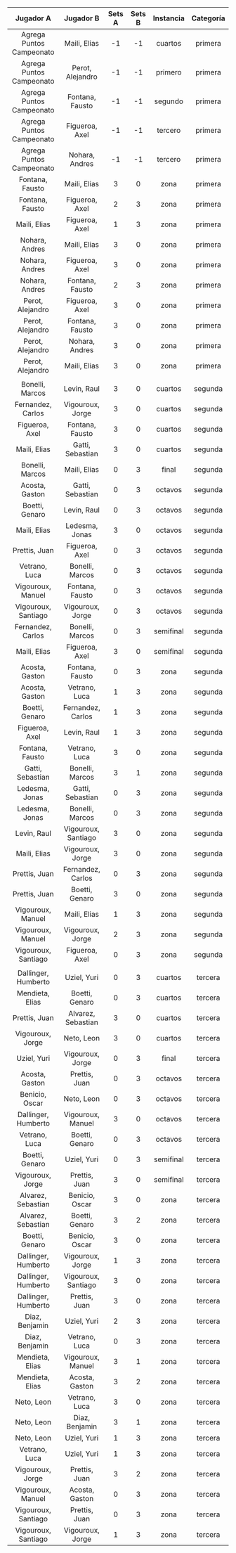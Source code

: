 |        Jugador A         |      Jugador B      |  Sets A  |  Sets B  |  Instancia  |  Categoría  |
|:------------------------:|:-------------------:|:--------:|:--------:|:-----------:|:-----------:|
| Agrega Puntos Campeonato |    Maili, Elias     |    -1    |    -1    |   cuartos   |   primera   |
| Agrega Puntos Campeonato |  Perot, Alejandro   |    -1    |    -1    |   primero   |   primera   |
| Agrega Puntos Campeonato |   Fontana, Fausto   |    -1    |    -1    |   segundo   |   primera   |
| Agrega Puntos Campeonato |   Figueroa, Axel    |    -1    |    -1    |   tercero   |   primera   |
| Agrega Puntos Campeonato |   Nohara, Andres    |    -1    |    -1    |   tercero   |   primera   |
|     Fontana, Fausto      |    Maili, Elias     |    3     |    0     |    zona     |   primera   |
|     Fontana, Fausto      |   Figueroa, Axel    |    2     |    3     |    zona     |   primera   |
|       Maili, Elias       |   Figueroa, Axel    |    1     |    3     |    zona     |   primera   |
|      Nohara, Andres      |    Maili, Elias     |    3     |    0     |    zona     |   primera   |
|      Nohara, Andres      |   Figueroa, Axel    |    3     |    0     |    zona     |   primera   |
|      Nohara, Andres      |   Fontana, Fausto   |    2     |    3     |    zona     |   primera   |
|     Perot, Alejandro     |   Figueroa, Axel    |    3     |    0     |    zona     |   primera   |
|     Perot, Alejandro     |   Fontana, Fausto   |    3     |    0     |    zona     |   primera   |
|     Perot, Alejandro     |   Nohara, Andres    |    3     |    0     |    zona     |   primera   |
|     Perot, Alejandro     |    Maili, Elias     |    3     |    0     |    zona     |   primera   |
|                          |                     |          |          |             |             |
|     Bonelli, Marcos      |     Levin, Raul     |    3     |    0     |   cuartos   |   segunda   |
|    Fernandez, Carlos     |  Vigouroux, Jorge   |    3     |    0     |   cuartos   |   segunda   |
|      Figueroa, Axel      |   Fontana, Fausto   |    3     |    0     |   cuartos   |   segunda   |
|       Maili, Elias       |  Gatti, Sebastian   |    3     |    0     |   cuartos   |   segunda   |
|     Bonelli, Marcos      |    Maili, Elias     |    0     |    3     |    final    |   segunda   |
|      Acosta, Gaston      |  Gatti, Sebastian   |    0     |    3     |   octavos   |   segunda   |
|      Boetti, Genaro      |     Levin, Raul     |    0     |    3     |   octavos   |   segunda   |
|       Maili, Elias       |   Ledesma, Jonas    |    3     |    0     |   octavos   |   segunda   |
|      Prettis, Juan       |   Figueroa, Axel    |    0     |    3     |   octavos   |   segunda   |
|      Vetrano, Luca       |   Bonelli, Marcos   |    0     |    3     |   octavos   |   segunda   |
|    Vigouroux, Manuel     |   Fontana, Fausto   |    0     |    3     |   octavos   |   segunda   |
|   Vigouroux, Santiago    |  Vigouroux, Jorge   |    0     |    3     |   octavos   |   segunda   |
|    Fernandez, Carlos     |   Bonelli, Marcos   |    0     |    3     |  semifinal  |   segunda   |
|       Maili, Elias       |   Figueroa, Axel    |    3     |    0     |  semifinal  |   segunda   |
|      Acosta, Gaston      |   Fontana, Fausto   |    0     |    3     |    zona     |   segunda   |
|      Acosta, Gaston      |    Vetrano, Luca    |    1     |    3     |    zona     |   segunda   |
|      Boetti, Genaro      |  Fernandez, Carlos  |    1     |    3     |    zona     |   segunda   |
|      Figueroa, Axel      |     Levin, Raul     |    1     |    3     |    zona     |   segunda   |
|     Fontana, Fausto      |    Vetrano, Luca    |    3     |    0     |    zona     |   segunda   |
|     Gatti, Sebastian     |   Bonelli, Marcos   |    3     |    1     |    zona     |   segunda   |
|      Ledesma, Jonas      |  Gatti, Sebastian   |    0     |    3     |    zona     |   segunda   |
|      Ledesma, Jonas      |   Bonelli, Marcos   |    0     |    3     |    zona     |   segunda   |
|       Levin, Raul        | Vigouroux, Santiago |    3     |    0     |    zona     |   segunda   |
|       Maili, Elias       |  Vigouroux, Jorge   |    3     |    0     |    zona     |   segunda   |
|      Prettis, Juan       |  Fernandez, Carlos  |    0     |    3     |    zona     |   segunda   |
|      Prettis, Juan       |   Boetti, Genaro    |    3     |    0     |    zona     |   segunda   |
|    Vigouroux, Manuel     |    Maili, Elias     |    1     |    3     |    zona     |   segunda   |
|    Vigouroux, Manuel     |  Vigouroux, Jorge   |    2     |    3     |    zona     |   segunda   |
|   Vigouroux, Santiago    |   Figueroa, Axel    |    0     |    3     |    zona     |   segunda   |
|                          |                     |          |          |             |             |
|   Dallinger, Humberto    |     Uziel, Yuri     |    0     |    3     |   cuartos   |   tercera   |
|     Mendieta, Elias      |   Boetti, Genaro    |    0     |    3     |   cuartos   |   tercera   |
|      Prettis, Juan       | Alvarez, Sebastian  |    3     |    0     |   cuartos   |   tercera   |
|     Vigouroux, Jorge     |     Neto, Leon      |    3     |    0     |   cuartos   |   tercera   |
|       Uziel, Yuri        |  Vigouroux, Jorge   |    0     |    3     |    final    |   tercera   |
|      Acosta, Gaston      |    Prettis, Juan    |    0     |    3     |   octavos   |   tercera   |
|      Benicio, Oscar      |     Neto, Leon      |    0     |    3     |   octavos   |   tercera   |
|   Dallinger, Humberto    |  Vigouroux, Manuel  |    3     |    0     |   octavos   |   tercera   |
|      Vetrano, Luca       |   Boetti, Genaro    |    0     |    3     |   octavos   |   tercera   |
|      Boetti, Genaro      |     Uziel, Yuri     |    0     |    3     |  semifinal  |   tercera   |
|     Vigouroux, Jorge     |    Prettis, Juan    |    3     |    0     |  semifinal  |   tercera   |
|    Alvarez, Sebastian    |   Benicio, Oscar    |    3     |    0     |    zona     |   tercera   |
|    Alvarez, Sebastian    |   Boetti, Genaro    |    3     |    2     |    zona     |   tercera   |
|      Boetti, Genaro      |   Benicio, Oscar    |    3     |    0     |    zona     |   tercera   |
|   Dallinger, Humberto    |  Vigouroux, Jorge   |    1     |    3     |    zona     |   tercera   |
|   Dallinger, Humberto    | Vigouroux, Santiago |    3     |    0     |    zona     |   tercera   |
|   Dallinger, Humberto    |    Prettis, Juan    |    3     |    0     |    zona     |   tercera   |
|      Diaz, Benjamin      |     Uziel, Yuri     |    2     |    3     |    zona     |   tercera   |
|      Diaz, Benjamin      |    Vetrano, Luca    |    0     |    3     |    zona     |   tercera   |
|     Mendieta, Elias      |  Vigouroux, Manuel  |    3     |    1     |    zona     |   tercera   |
|     Mendieta, Elias      |   Acosta, Gaston    |    3     |    2     |    zona     |   tercera   |
|        Neto, Leon        |    Vetrano, Luca    |    3     |    0     |    zona     |   tercera   |
|        Neto, Leon        |   Diaz, Benjamin    |    3     |    1     |    zona     |   tercera   |
|        Neto, Leon        |     Uziel, Yuri     |    1     |    3     |    zona     |   tercera   |
|      Vetrano, Luca       |     Uziel, Yuri     |    1     |    3     |    zona     |   tercera   |
|     Vigouroux, Jorge     |    Prettis, Juan    |    3     |    2     |    zona     |   tercera   |
|    Vigouroux, Manuel     |   Acosta, Gaston    |    0     |    3     |    zona     |   tercera   |
|   Vigouroux, Santiago    |    Prettis, Juan    |    0     |    3     |    zona     |   tercera   |
|   Vigouroux, Santiago    |  Vigouroux, Jorge   |    1     |    3     |    zona     |   tercera   |